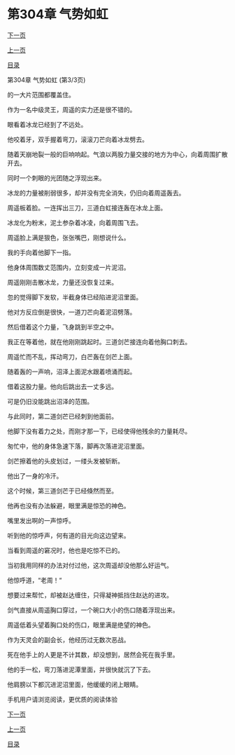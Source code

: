 <h1>第304章   气势如虹</h1>
            <div><p><a href="./0912_%E7%AC%AC305%E7%AB%A0_%E4%B8%87%E5%89%91%E7%A9%BF%E5%BF%83.md">下一页</a></p><p><a href="./0910_%E7%AC%AC304%E7%AB%A0_%E6%B0%94%E5%8A%BF%E5%A6%82%E8%99%B9.md">上一页</a></p><p><a href="../">目录</a></p></div>
            <div><p>第304章   气势如虹 (第3/3页)</p><p>的一大片范围都覆盖住。</p><p>作为一名中级灵王，周遥的实力还是很不错的。</p><p>眼看着冰龙已经到了不远处。</p><p>他咬着牙，双手握着弯刀，滚滚刀芒向着冰龙劈去。</p><p>随着天崩地裂一般的巨响响起。气浪以两股力量交接的地方为中心，向着周围扩散开去。</p><p>同时一个刺眼的光团随之浮现出来。</p><p>冰龙的力量被削弱很多，却并没有完全消失，仍旧向着周遥轰去。</p><p>周遥板着脸。一连挥出三刀，三道白虹接连轰在冰龙上面。</p><p>冰龙化为粉末，泥土参杂着冰凌，向着周围飞去。</p><p>周遥脸上满是狠色，张张嘴巴，刚想说什么。</p><p>我的手向着他脚下一指。</p><p>他身体周围数丈范围内，立刻变成一片泥沼。</p><p>周遥刚刚击散冰龙，力量还没恢复过来。</p><p>忽的觉得脚下发软，半截身体已经陷进泥沼里面。</p><p>他对方反应倒是很快，一道刀芒向着泥沼劈落。</p><p>然后借着这个力量，飞身跳到半空之中。</p><p>我正在等着他，就在他刚刚跳起时。三道剑芒接连向着他胸口刺去。</p><p>周遥忙而不乱，挥动弯刀，白芒轰在剑芒上面。</p><p>随着轰的一声响，沼泽上面泥水跟着喷涌而起。</p><p>借着这股力量。他向后跳出去一丈多远。</p><p>可是仍旧没能跳出沼泽的范围。</p><p>与此同时，第二道剑芒已经刺到他面前。</p><p>他脚下没有着力之处，而刚才那一下，已经使得他残余的力量耗尽。</p><p>匆忙中，他的身体急速下落，脚再次落进泥沼里面。</p><p>剑芒擦着他的头皮划过，一缕头发被斩断。</p><p>他出了一身的冷汗。</p><p>这个时候，第三道剑芒于已经倏然而至。</p><p>他再也没有办法躲避，眼里满是惊恐的神色。</p><p>嘴里发出啊的一声惊呼。</p><p>听到他的惊呼声，何有道的目光向这边望来。</p><p>当看到周遥的窘况时，他也是吃惊不已的。</p><p>当初我用同样的办法对付过他，这次周遥却没他那么好运气。</p><p>他惊呼道，“老周！“</p><p>想要过来帮忙，却被赵达缠住，只得凝神抵挡住赵达的进攻。</p><p>剑气直接从周遥胸口穿过，一个碗口大小的伤口随着浮现出来。</p><p>周遥低着头望着胸口处的伤口，眼里满是绝望的神色。</p><p>作为天灵会的副会长，他经历过无数次恶战。</p><p>死在他手上的人更是不计其数，却没想到，居然会死在我手里。</p><p>他的手一松，弯刀落进泥潭里面，并很快就沉了下去。</p><p>他肩膀以下都沉进泥沼里面，他缓缓的闭上眼睛。</p><p>手机用户请浏览阅读，更优质的阅读体验</p></div>
            <div><p><a href="./0912_%E7%AC%AC305%E7%AB%A0_%E4%B8%87%E5%89%91%E7%A9%BF%E5%BF%83.md">下一页</a></p><p><a href="./0910_%E7%AC%AC304%E7%AB%A0_%E6%B0%94%E5%8A%BF%E5%A6%82%E8%99%B9.md">上一页</a></p><p><a href="../">目录</a></p></div>